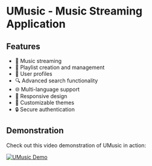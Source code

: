 # UMusic - Music Streaming Application

## Features
- 🎵 Music streaming
- 📝 Playlist creation and management
- 👤 User profiles
- 🔍 Advanced search functionality
- 🌐 Multi-language support
- 📱 Responsive design
- 🎨 Customizable themes
- 🔒 Secure authentication


## Demonstration
Check out this video demonstration of UMusic in action:

[![UMusic Demo](https://img.youtube.com/vi/Xk_MkFIB4eM/0.jpg)](https://www.youtube.com/watch?v=Xk_MkFIB4eM)
